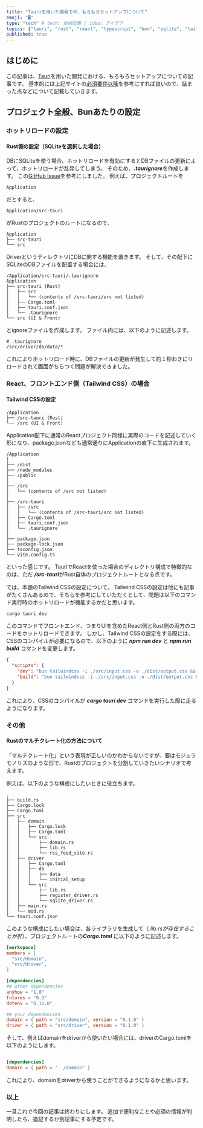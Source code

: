 ```yaml
---
title: "Tauriを用いた開発での、もろもろセットアップについて"
emoji: "🖥️"
type: "tech" # tech: 技術記事 / idea: アイデア
topics: ["tauri", "rust", "react", "typescript", "bun", "sqlite", "tailwindcss"]
published: true
---
```


## はじめに

この記事は、[Tauri](https://tauri.studio/)を用いた開発における、もろもろセットアップについての記事です。
基本的には上記サイトの[必須要件以降](https://tauri.app/v1/guides/getting-started/prerequisites)を参考にすれば良いので、詰まった点などについて記載していきます。

  

## プロジェクト全般、Bunあたりの設定
  
### ホットリロードの設定

#### Rust側の設定（SQLiteを選択した場合）

DBにSQLiteを使う場合、ホットリロードを有効にするとDBファイルの更新によって、ホットリロードが乱発してしまう。
そのため、***.taurignore***を作成します。
この[GitHub Issue](https://github.com/tauri-apps/tauri/issues/4617)を参考にしました。
例えば、プロジェクトルートを

```
Application
```

だとすると、

```
Application/src-tauri
```

がRustのプロジェクトのルートになるので、

```
Application
├── src-tauri
└── src
```


DriverというディレクトリにDBに関する機能を置きます。
そして、その配下にSQLiteのDBファイルを配置する場合には、
```path
/Application/src-tauri/.taurignore
Application
├── src-tauri (Rust)
│   ├── src
│   │   └── (contents of /src-tauri/src not listed)
│   ├── Cargo.toml
│   ├── tauri.conf.json
│   └── .taurignore
└── src (UI & Front)
```

とignoreファイルを作成します。
ファイル内には、以下のように記述します。  

```ignorelang
# .taurignore
/src/driver/db/data/*
```

これによりホットリロード時に、DBファイルの更新が発生して約１秒おきにリロードされて画面がちらつく問題が解決できました。  


### React、フロントエンド側（Tailwind CSS）の場合  

#### Tailwind CSSの設定  

```path
/Application
├── /src-tauri (Rust)
└── /src (UI & Front)
```

Application配下に通常のReactプロジェクト同様に実際のコードを記述していく形になり、package.jsonなども通常通りにApplicationの直下に生成されます。

```path
/Application
│
├── /dist
├── /node_modules
├── /public
│
├── /src
│   └── (contents of /src not listed)
│
├── /src-tauri
│   ├── /src
│   │   └── (contents of /src-tauri/src not listed)
│   ├── Cargo.toml
│   ├── tauri.conf.json
│   └── .taurignore
│
├── package.json
├── package-lock.json
├── tsconfig.json
└── vite.config.ts

```

といった感じです。
TauriでReactを使った場合のディレクトリ構成で特徴的なのは、ただ ***/src-tauri***がRust自体のプロジェクトルートとなる点です。

では、本題のTailwind CSSの設定について。
Tailwind CSSの設定は他にも記事がたくさんあるので、そちらを参考にしていただくとして、問題は以下のコマンド実行時のホットリロードが機能するかだと思います。

```bash
cargo tauri dev
```

このコマンドでフロントエンド、つまりUIを含めたReact側とRust側の両方のコードをホットリロードできます。
しかし、Tailwind CSSの設定をする際には、CSSのコンパイルが必要になるので、以下のように ***npm run dev*** と ***npm run build*** コマンドを変更します。

```json
{
  "scripts": {
    "dev": "bun tailwindcss -i ./src/input.css -o ./dist/output.css && vite ",
    "build": "bun tailwindcss -i ./src/input.css -o ./dist/output.css && tsc && vite build",
  }
}
```

これにより、CSSのコンパイルが ***cargo tauri dev*** コマンドを実行した際に走るようになります。

### その他

#### Rustのマルチクレート化の方法について


「マルチクレート化」という表現が正しいのかわからないですが、要はモジュラモノリスのような形で、Rustのプロジェクトを分割していきたいシナリオで考えます。

例えば、以下のような構成にしたいときに役立ちます。  

```path
.
├── build.rs
├── Cargo.lock
├── Cargo.toml
├── src
│   ├── domain
│   │   ├── Cargo.lock
│   │   ├── Cargo.toml
│   │   └── src
│   │       ├── domain.rs
│   │       ├── lib.rs
│   │       └── rss_feed_site.rs
│   ├── driver
│   │   ├── Cargo.toml
│   │   ├── db
│   │   │   ├── data
│   │   │   └── initial_setup
│   │   └── src
│   │       ├── lib.rs
│   │       ├── register_driver.rs
│   │       └── sqlite_driver.rs
│   ├── main.rs
│   └── mod.rs
└── tauri.conf.json

```

このような構成にしたい場合は、各ライブラリを生成して（ *lib.rsが存在することが肝*）、プロジェクトルートの***Cargo.toml*** に以下のように記述します。


```toml
[workspace]
members = [
  "src/domain",
  "src/driver",
]

[dependencies]
## other dependencies
anyhow = "1.0"
futures = "0.3"
dotenv = "0.15.0"

## your dependencies
domain = { path = "src/domain", version = "0.1.0" }
driver = { path = "src/driver", version = "0.1.0" }
```

そして、例えばdomainをdriverから使いたい場合には、driverのCargo.tomlを以下のようにします。


```toml

[dependencies]
domain = { path = "../domain" }
```

これにより、domainをdriverから使うことができるようになるかと思います。  


### 以上

一旦これで今回の記事は終わりにします。
追加で便利なことや必須の情報が判明したら、追記するか別記事にする予定です。

